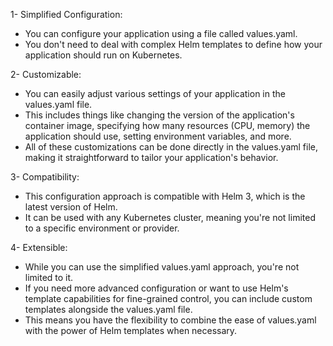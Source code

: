 1- Simplified Configuration:

- You can configure your application using a file called values.yaml.
- You don't need to deal with complex Helm templates to define how your application should run on Kubernetes.

2- Customizable:

- You can easily adjust various settings of your application in the values.yaml file.
- This includes things like changing the version of the application's container image, specifying how many resources (CPU, memory) the application should use, setting environment variables, and more.
- All of these customizations can be done directly in the values.yaml file, making it straightforward to tailor your application's behavior.

3- Compatibility:

- This configuration approach is compatible with Helm 3, which is the latest version of Helm.
- It can be used with any Kubernetes cluster, meaning you're not limited to a specific environment or provider.

4- Extensible:

- While you can use the simplified values.yaml approach, you're not limited to it.
- If you need more advanced configuration or want to use Helm's template capabilities for fine-grained control, you can include custom templates alongside the values.yaml file.
- This means you have the flexibility to combine the ease of values.yaml with the power of Helm templates when necessary.
